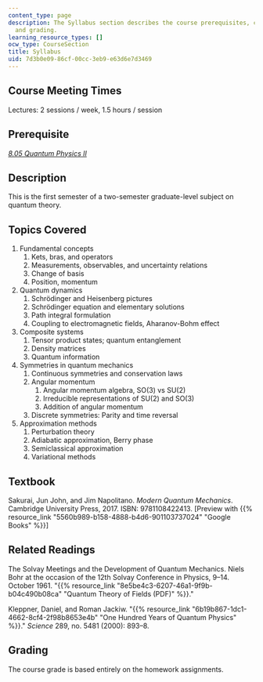 ```yaml
---
content_type: page
description: The Syllabus section describes the course prerequisites, content, requirements,
  and grading.
learning_resource_types: []
ocw_type: CourseSection
title: Syllabus
uid: 7d3b0e09-86cf-00cc-3eb9-e63d6e7d3469
---
```


Course Meeting Times
--------------------

Lectures: 2 sessions / week, 1.5 hours / session

Prerequisite
------------

[_8.05 Quantum Physics II_](/courses/8-05-quantum-physics-ii-fall-2013)

Description
-----------

This is the first semester of a two-semester graduate-level subject on quantum theory.

Topics Covered
--------------

1.  Fundamental concepts
    1.  Kets, bras, and operators
    2.  Measurements, observables, and uncertainty relations
    3.  Change of basis
    4.  Position, momentum
2.  Quantum dynamics
    1.  Schrödinger and Heisenberg pictures
    2.  Schrödinger equation and elementary solutions
    3.  Path integral formulation
    4.  Coupling to electromagnetic fields, Aharanov-Bohm effect
3.  Composite systems
    1.  Tensor product states; quantum entanglement
    2.  Density matrices
    3.  Quantum information
4.  Symmetries in quantum mechanics
    1.  Continuous symmetries and conservation laws
    2.  Angular momentum
        1.  Angular momentum algebra, SO(3) vs SU(2)
        2.  Irreducible representations of SU(2) and SO(3)
        3.  Addition of angular momentum
    3.  Discrete symmetries: Parity and time reversal
5.  Approximation methods
    1.  Perturbation theory
    2.  Adiabatic approximation, Berry phase
    3.  Semiclassical approximation
    4.  Variational methods

Textbook
--------

Sakurai, Jun John, and Jim Napolitano. _Modern Quantum Mechanics_. Cambridge University Press, 2017. ISBN: 9781108422413. \[Preview with {{% resource_link "5560b989-b158-4888-b4d6-901103737024" "Google Books" %}}\]

Related Readings
----------------

The Solvay Meetings and the Development of Quantum Mechanics. Niels Bohr at the occasion of the 12th Solvay Conference in Physics, 9–14. October 1961. "{{% resource_link "8e5be4c3-6207-46a1-9f9b-b04c490b08ca" "Quantum Theory of Fields (PDF)" %}}."

Kleppner, Daniel, and Roman Jackiw. "{{% resource_link "6b19b867-1dc1-4662-8cf4-2f98b8653e4b" "One Hundred Years of Quantum Physics" %}}." _Science_ 289, no. 5481 (2000): 893–8.

Grading
-------

The course grade is based entirely on the homework assignments.